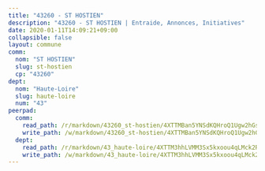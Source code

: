 ```yaml
---
title: "43260 - ST HOSTIEN"
description: "43260 - ST HOSTIEN | Entraide, Annonces, Initiatives"
date: 2020-01-11T14:09:21+09:00
collapsible: false
layout: commune
comm:
  nom: "ST HOSTIEN"
  slug: st-hostien
  cp: "43260"
dept:
  nom: "Haute-Loire"
  slug: haute-loire
  num: "43"
peerpad:
  comm:
    read_path: /r/markdown/43260_st-hostien/4XTTMBan5YNSdKQHroQ1Ugw2hGsK6EzBMcUNaFafrzw4i53vi
    write_path: /w/markdown/43260_st-hostien/4XTTMBan5YNSdKQHroQ1Ugw2hGsK6EzBMcUNaFafrzw4i53vi-K3TgU2pQnWMUQV6swxuVRKcFBamnPAMCy5Xcpqz9unNYVkFhDqd1DMyUhe2JJt7NvLrEtByKi6WF5vfGjtrnSJ1eTemk4FczPe7XLWAtH7czgREUmdk19z9zG7STzCP46DpWVD4N
  dept:
    read_path: /r/markdown/43_haute-loire/4XTTM3hhLVMM3Sx5kxoou4qLMck2RjGiJF8bjxPuKy3VyRdWX
    write_path: /w/markdown/43_haute-loire/4XTTM3hhLVMM3Sx5kxoou4qLMck2RjGiJF8bjxPuKy3VyRdWX-K3TgTnndWXCUw13Pw3gJoEo9qHUCGXZ4frH2coLZWWDcoWKo22cU2VNENpi117F5bi6bu3WHMPd2VTrETU2R5owQhCBrUQgvCKerk4NqeDhN66egG9mHY8CCfEckbCp9SecEdL6b
---
```


